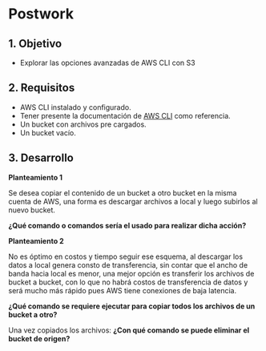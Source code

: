 # Postwork

## 1. Objetivo 
- Explorar las opciones avanzadas de AWS CLI con S3

## 2. Requisitos 

- AWS CLI instalado y configurado.
- Tener presente la documentación de [AWS CLI](https://awscli.amazonaws.com/v2/documentation/api/latest/reference/index.html) como referencia.
- Un bucket con archivos pre cargados.
- Un bucket vacío.

## 3. Desarrollo  

**Planteamiento 1**

Se desea copiar el contenido de un bucket a otro bucket en la misma cuenta de AWS, una forma es descargar archivos a local y luego subirlos al nuevo bucket.

**¿Qué comando o comandos sería el usado para realizar dicha acción?**

**Planteamiento 2**

No es óptimo en costos  y tiempo seguir ese esquema, al descargar los datos a local genera consto de transferencia, sin contar que el ancho de banda hacia local es menor, una mejor opción es transferir los archivos de bucket a bucket, con lo que no habrá costos de transferencia de datos y será mucho más rápido pues AWS tiene conexiones de baja latencia.

**¿Qué comando se requiere ejecutar para copiar todos los archivos de un bucket a otro?**

Una vez copiados los archivos:
**¿Con qué comando se puede eliminar el bucket de origen?**
